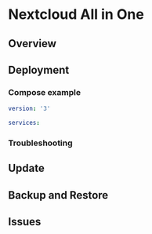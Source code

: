 # Nextcloud All in One

## Overview

## Deployment

### Compose example
``` yml
version: '3'

services: 
```

### Troubleshooting

## Update

## Backup and Restore

## Issues